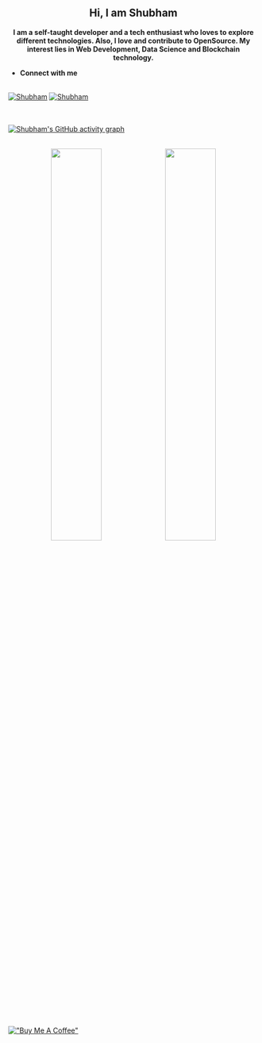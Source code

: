 <h2 style="text-align: center;"><strong>Hi, I am Shubham</strong></h2>

<p style="text-align: center;"><strong>
I am a self-taught developer and a tech enthusiast who loves to explore different technologies. Also, I love and contribute to OpenSource. My interest lies in Web Development, Data Science and Blockchain technology.
</strong>
</p>

- **Connect with me** <br></br>

[![Shubham](https://img.icons8.com/color/48/000000/twitter--v1.png)](https://twitter.com/ShubhamKukretii) 
[![Shubham](https://img.icons8.com/fluency/48/000000/linkedin.png)](https://www.linkedin.com/in/shubhamkukreti/)


<br></br>
[![Shubham's GitHub activity graph](https://activity-graph.herokuapp.com/graph?username=KukretiShubham&theme=redical&hide_border=true)](https://git.io/KukretiShubham)
<br></br>

<p align="center">
	
  <img width="45%" src="https://github-readme-streak-stats.herokuapp.com?user=KukretiShubham&theme=radical" />
  <img width="45%" src="https://github-readme-stats.vercel.app/api?username=KukretiShubham&show_icons=true&theme=radical&count_private=true" />
</p>



[!["Buy Me A Coffee"](https://www.buymeacoffee.com/assets/img/custom_images/orange_img.png)](https://www.buymeacoffee.com/shubhamkukreti)
